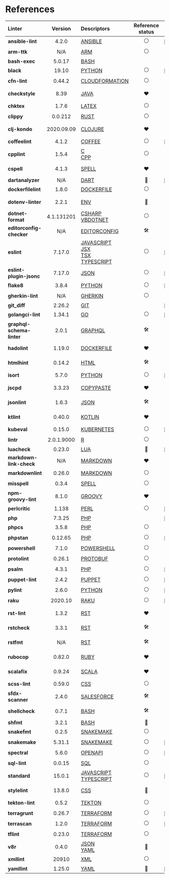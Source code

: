 <!-- This file has been automatically generated by build.py (generate_documentation_all_linters method) -->
<!-- markdownlint-disable -->

# References

| Linter | Version | Descriptors | Reference status | URL |
| :----  | :-----: | :---------  | :--------------: | :-: |
| **ansible-lint** | 4.2.0 | [ANSIBLE](descriptors/ansible_ansible_lint.md) | :white_circle: | [Repository](https://github.com/ansible/ansible-lint){target=_blank} |
| **arm-ttk** | N/A | [ARM](descriptors/arm_arm_ttk.md) | :white_circle: | [Web Site](https://github.com/Azure/arm-ttk){target=_blank} |
| **bash-exec** | 5.0.17 | [BASH](descriptors/bash_bash_exec.md) | <!-- --> | [Web Site](https://tiswww.case.edu/php/chet/bash/bashtop.html){target=_blank} |
| **black** | 19.10 | [PYTHON](descriptors/python_black.md) | :white_circle: | [Repository](https://github.com/psf/black){target=_blank} |
| **cfn-lint** | 0.44.2 | [CLOUDFORMATION](descriptors/cloudformation_cfn_lint.md) | :white_circle: | [Web Site](https://github.com/martysweet/cfn-lint){target=_blank} |
| **checkstyle** | 8.39 | [JAVA](descriptors/java_checkstyle.md) | :heart: | [Mega-Linter reference](https://checkstyle.sourceforge.io/index.html#Related_Tools_Active_Tools){target=_blank} |
| **chktex** | 1.7.6 | [LATEX](descriptors/latex_chktex.md) | :white_circle: | [Web Site](https://www.nongnu.org/chktex){target=_blank} |
| **clippy** | 0.0.212 | [RUST](descriptors/rust_clippy.md) | :white_circle: | [Web Site](https://github.com/rust-lang/rust-clippy){target=_blank} |
| **clj-kondo** | 2020.09.09 | [CLOJURE](descriptors/clojure_clj_kondo.md) | :heart: | [Mega-Linter reference](https://github.com/borkdude/clj-kondo/blob/master/doc/ci-integration.md#github){target=_blank} |
| **coffeelint** | 4.1.2 | [COFFEE](descriptors/coffee_coffeelint.md) | :white_circle: | [Repository](https://github.com/clutchski/coffeelint){target=_blank} |
| **cpplint** | 1.5.4 | [C](descriptors/c_cpplint.md)<br/> [CPP](descriptors/cpp_cpplint.md) | :white_circle: | [Web Site](https://github.com/cpplint/cpplint){target=_blank} |
| **cspell** | 4.1.3 | [SPELL](descriptors/spell_cspell.md) | :heart: | [Mega-Linter reference](https://github.com/streetsidesoftware/cspell/tree/master/packages/cspell#mega-linter){target=_blank} |
| **dartanalyzer** | N/A | [DART](descriptors/dart_dartanalyzer.md) | :no_entry_sign: | [Repository](https://github.com/dart-lang/sdk){target=_blank} |
| **dockerfilelint** | 1.8.0 | [DOCKERFILE](descriptors/dockerfile_dockerfilelint.md) | :white_circle: | [Web Site](https://github.com/replicatedhq/dockerfilelint){target=_blank} |
| **dotenv-linter** | 2.2.1 | [ENV](descriptors/env_dotenv_linter.md) | :love_letter: | [Pull Request](https://github.com/dotenv-linter/dotenv-linter.github.io/pull/24#ok){target=_blank} |
| **dotnet-format** | 4.1.131201 | [CSHARP](descriptors/csharp_dotnet_format.md)<br/> [VBDOTNET](descriptors/vbdotnet_dotnet_format.md) | :white_circle: | [Web Site](https://github.com/dotnet/format){target=_blank} |
| **editorconfig-checker** | N/A | [EDITORCONFIG](descriptors/editorconfig_editorconfig_checker.md) | :hammer_and_wrench: | [Pull Request](https://github.com/editorconfig-checker/editorconfig-checker/pull/139){target=_blank} |
| **eslint** | 7.17.0 | [JAVASCRIPT](descriptors/javascript_eslint.md)<br/> [JSX](descriptors/jsx_eslint.md)<br/> [TSX](descriptors/tsx_eslint.md)<br/> [TYPESCRIPT](descriptors/typescript_eslint.md) | :white_circle: | [Repository](https://github.com/eslint/eslint){target=_blank} |
| **eslint-plugin-jsonc** | 7.17.0 | [JSON](descriptors/json_eslint_plugin_jsonc.md) | :white_circle: | [Repository](https://github.com/ota-meshi/eslint-plugin-jsonc){target=_blank} |
| **flake8** | 3.8.4 | [PYTHON](descriptors/python_flake8.md) | :white_circle: | [Repository](https://github.com/PyCQA/flake8){target=_blank} |
| **gherkin-lint** | N/A | [GHERKIN](descriptors/gherkin_gherkin_lint.md) | :white_circle: | [Web Site](https://github.com/vsiakka/gherkin-lint){target=_blank} |
| **git_diff** | 2.26.2 | [GIT](descriptors/git_git_diff.md) | <!-- --> | [Repository](https://github.com/git/git){target=_blank} |
| **golangci-lint** | 1.34.1 | [GO](descriptors/go_golangci_lint.md) | :white_circle: | [Repository](https://github.com/golangci/golangci-lint){target=_blank} |
| **graphql-schema-linter** | 2.0.1 | [GRAPHQL](descriptors/graphql_graphql_schema_linter.md) | :hammer_and_wrench: | [Pull Request](https://github.com/cjoudrey/graphql-schema-linter/pull/272){target=_blank} |
| **hadolint** | 1.19.0 | [DOCKERFILE](descriptors/dockerfile_hadolint.md) | :heart: | [Mega-Linter reference](https://github.com/hadolint/hadolint/blob/master/docs/INTEGRATION.md#mega-linter){target=_blank} |
| **htmlhint** | 0.14.2 | [HTML](descriptors/html_htmlhint.md) | :hammer_and_wrench: | [Pull Request](https://github.com/htmlhint/HTMLHint/pull/579/files){target=_blank} |
| **isort** | 5.7.0 | [PYTHON](descriptors/python_isort.md) | :white_circle: | [Repository](https://github.com/PyCQA/isort){target=_blank} |
| **jscpd** | 3.3.23 | [COPYPASTE](descriptors/copypaste_jscpd.md) | :heart: | [Mega-Linter reference](https://github.com/kucherenko/jscpd#who-uses-jscpd){target=_blank} |
| **jsonlint** | 1.6.3 | [JSON](descriptors/json_jsonlint.md) | :hammer_and_wrench: | [Pull Request](https://github.com/zaach/jsonlint/pull/127){target=_blank} |
| **ktlint** | 0.40.0 | [KOTLIN](descriptors/kotlin_ktlint.md) | :heart: | [Mega-Linter reference](https://github.com/pinterest/ktlint#-with-continuous-integration){target=_blank} |
| **kubeval** | 0.15.0 | [KUBERNETES](descriptors/kubernetes_kubeval.md) | :white_circle: | [Repository](https://github.com/instrumenta/kubeval){target=_blank} |
| **lintr** | 2.0.1.9000 | [R](descriptors/r_lintr.md) | :white_circle: | [Web Site](https://github.com/jimhester/lintr){target=_blank} |
| **luacheck** | 0.23.0 | [LUA](descriptors/lua_luacheck.md) | :no_entry_sign: | [Repository](https://github.com/luarocks/luacheck){target=_blank} |
| **markdown-link-check** | N/A | [MARKDOWN](descriptors/markdown_markdown_link_check.md) | :heart: | [Mega-Linter reference](https://github.com/tcort/markdown-link-check#run-in-other-tools){target=_blank} |
| **markdownlint** | 0.26.0 | [MARKDOWN](descriptors/markdown_markdownlint.md) | :white_circle: | [Web Site](https://github.com/DavidAnson/markdownlint){target=_blank} |
| **misspell** | 0.3.4 | [SPELL](descriptors/spell_misspell.md) | :white_circle: | [Web Site](https://github.com/client9/misspell){target=_blank} |
| **npm-groovy-lint** | 8.1.0 | [GROOVY](descriptors/groovy_npm_groovy_lint.md) | :heart: | [Mega-Linter reference](https://nvuillam.github.io/npm-groovy-lint/#mega-linter){target=_blank} |
| **perlcritic** | 1.138 | [PERL](descriptors/perl_perlcritic.md) | :white_circle: | [Repository](https://github.com/Perl-Critic/Perl-Critic){target=_blank} |
| **php** | 7.3.25 | [PHP](descriptors/php_php.md) | <!-- --> | [Repository](https://github.com/php/php-src){target=_blank} |
| **phpcs** | 3.5.8 | [PHP](descriptors/php_phpcs.md) | :white_circle: | [Web Site](https://github.com/squizlabs/PHP_CodeSniffer){target=_blank} |
| **phpstan** | 0.12.65 | [PHP](descriptors/php_phpstan.md) | :white_circle: | [Repository](https://github.com/phpstan/phpstan){target=_blank} |
| **powershell** | 7.1.0 | [POWERSHELL](descriptors/powershell_powershell.md) | :white_circle: | [Web Site](https://github.com/PowerShell/PSScriptAnalyzer){target=_blank} |
| **protolint** | 0.26.1 | [PROTOBUF](descriptors/protobuf_protolint.md) | :white_circle: | [Web Site](https://github.com/yoheimuta/protolint){target=_blank} |
| **psalm** | 4.3.1 | [PHP](descriptors/php_psalm.md) | :white_circle: | [Repository](https://github.com/vimeo/psalm){target=_blank} |
| **puppet-lint** | 2.4.2 | [PUPPET](descriptors/puppet_puppet_lint.md) | :white_circle: | [Repository](https://github.com/rodjek/puppet-lint){target=_blank} |
| **pylint** | 2.6.0 | [PYTHON](descriptors/python_pylint.md) | :white_circle: | [Repository](https://github.com/PyCQA/pylint){target=_blank} |
| **raku** | 2020.10 | [RAKU](descriptors/raku_raku.md) | :white_circle: | [Repository](https://github.com/rakudo/rakudo){target=_blank} |
| **rst-lint** | 1.3.2 | [RST](descriptors/rst_rst_lint.md) | :heart: | [Mega-Linter reference](https://github.com/twolfson/restructuredtext-lint/wiki/Integration-in-other-tools#integration-in-other-tools){target=_blank} |
| **rstcheck** | 3.3.1 | [RST](descriptors/rst_rstcheck.md) | :hammer_and_wrench: | [Pull Request](https://github.com/myint/rstcheck/pull/73){target=_blank} |
| **rstfmt** | N/A | [RST](descriptors/rst_rstfmt.md) | :hammer_and_wrench: | [Pull Request](https://github.com/dzhu/rstfmt/pull/1){target=_blank} |
| **rubocop** | 0.82.0 | [RUBY](descriptors/ruby_rubocop.md) | :heart: | [Mega-Linter reference](https://docs.rubocop.org/rubocop/integration_with_other_tools.html#mega-linter-integration){target=_blank} |
| **scalafix** | 0.9.24 | [SCALA](descriptors/scala_scalafix.md) | :heart: | [Mega-Linter reference](https://scalacenter.github.io/scalafix/docs/users/installation.html#plugins-for-other-build-tools){target=_blank} |
| **scss-lint** | 0.59.0 | [CSS](descriptors/css_scss_lint.md) | :white_circle: | [Web Site](https://github.com/sds/scss-lint){target=_blank} |
| **sfdx-scanner** | 2.4.0 | [SALESFORCE](descriptors/salesforce_sfdx_scanner.md) | :hammer_and_wrench: | [Pull Request](https://github.com/forcedotcom/sfdx-scanner/pull/307){target=_blank} |
| **shellcheck** | 0.7.1 | [BASH](descriptors/bash_shellcheck.md) | :hammer_and_wrench: | [Pull Request](https://github.com/koalaman/shellcheck/pull/2076){target=_blank} |
| **shfmt** | 3.2.1 | [BASH](descriptors/bash_shfmt.md) | :no_entry_sign: | [Web Site](https://github.com/mvdan/sh){target=_blank} |
| **snakefmt** | 0.2.5 | [SNAKEMAKE](descriptors/snakemake_snakefmt.md) | :white_circle: | [Web Site](https://github.com/snakemake/snakefmt){target=_blank} |
| **snakemake** | 5.31.1 | [SNAKEMAKE](descriptors/snakemake_snakemake.md) | :white_circle: | [Repository](https://github.com/snakemake/snakemake){target=_blank} |
| **spectral** | 5.6.0 | [OPENAPI](descriptors/openapi_spectral.md) | :white_circle: | [Repository](https://github.com/stoplightio/spectral){target=_blank} |
| **sql-lint** | 0.0.15 | [SQL](descriptors/sql_sql_lint.md) | :white_circle: | [Web Site](https://github.com/joereynolds/sql-lint){target=_blank} |
| **standard** | 15.0.1 | [JAVASCRIPT](descriptors/javascript_standard.md)<br/> [TYPESCRIPT](descriptors/typescript_standard.md) | :white_circle: | [Repository](https://github.com/standard/standard){target=_blank} |
| **stylelint** | 13.8.0 | [CSS](descriptors/css_stylelint.md) | :love_letter: | [Pull Request](https://github.com/stylelint/stylelint/pull/5088#ok){target=_blank} |
| **tekton-lint** | 0.5.2 | [TEKTON](descriptors/tekton_tekton_lint.md) | :white_circle: | [Web Site](https://github.com/IBM/tekton-lint){target=_blank} |
| **terragrunt** | 0.26.7 | [TERRAFORM](descriptors/terraform_terragrunt.md) | :white_circle: | [Repository](https://github.com/gruntwork-io/terragrunt){target=_blank} |
| **terrascan** | 1.2.0 | [TERRAFORM](descriptors/terraform_terrascan.md) | :white_circle: | [Repository](https://github.com/accurics/terrascan){target=_blank} |
| **tflint** | 0.23.0 | [TERRAFORM](descriptors/terraform_tflint.md) | :white_circle: | [Web Site](https://github.com/terraform-linters/tflint){target=_blank} |
| **v8r** | 0.4.0 | [JSON](descriptors/json_v8r.md)<br/> [YAML](descriptors/yaml_v8r.md) | :no_entry_sign: | [Web Site](https://github.com/chris48s/v8r){target=_blank} |
| **xmllint** | 20910 | [XML](descriptors/xml_xmllint.md) | :white_circle: | [Web Site](http://xmlsoft.org/xmllint.html){target=_blank} |
| **yamllint** | 1.25.0 | [YAML](descriptors/yaml_yamllint.md) | :no_entry_sign: | [Repository](https://github.com/adrienverge/yamllint){target=_blank} |
